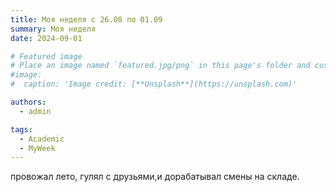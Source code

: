 ```yaml
---
title: Моя неделя с 26.08 по 01.09
summary: Моя неделя
date: 2024-09-01

# Featured image
# Place an image named `featured.jpg/png` in this page's folder and customize its options here.
#image:
#  caption: 'Image credit: [**Unsplash**](https://unsplash.com)'

authors:
  - admin

tags:
  - Academic
  - MyWeek
---
```


провожал лето, гулял с друзьями,и дорабатывал смены на складе.





